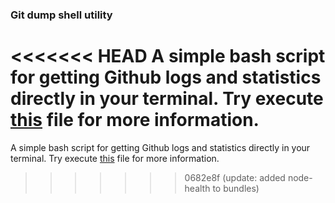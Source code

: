 ### Git dump shell utility

<<<<<<< HEAD
A simple bash script for getting Github logs and statistics directly in your terminal. Try execute [this](https://github.com/sambhavsaxena/dopeshit/blob/main/git-dump/git-dump.sh) file for more information.
=======
A simple bash script for getting Github logs and statistics directly in your terminal. Try execute [this](https://github.com/sambhavsaxena/dopeshit/blob/main/node-health/file.sh) file for more information.
>>>>>>> 0682e8f (update: added node-health to bundles)

<div align="center">

</div>
